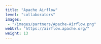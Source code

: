 ```yaml
---
title: "Apache Airflow"
level: "collaborators"
images: 
 - "/images/partners/Apache-Airflow.png"
webUrl: "https://airflow.apache.org/"
weight: 13
---
```


